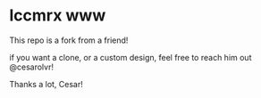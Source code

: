 # lccmrx www

This repo is a fork from a friend!

if you want a clone, or a custom design, feel free to reach him out @cesarolvr!

Thanks a lot, Cesar!
